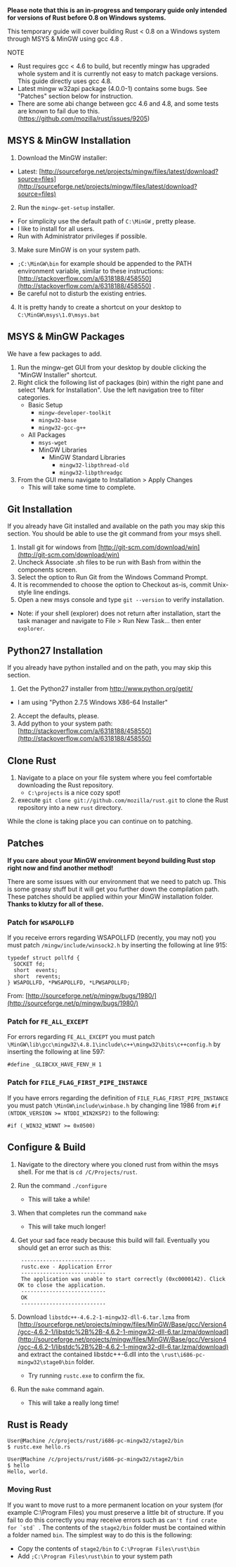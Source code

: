 **Please note that this is an in-progress and temporary guide only intended for versions of Rust before 0.8 on Windows systems.**

This temporary guide will cover building Rust < 0.8 on a Windows system through MSYS & MinGW using gcc 4.8 .

NOTE
- Rust requires gcc < 4.6 to build, but recently mingw has upgraded whole system and it is currently not easy to match package versions. This guide directly uses gcc 4.8.
- Latest mingw w32api package (4.0.0-1) contains some bugs. See "Patches" section below for instruction.
- There are some abi change between gcc 4.6 and 4.8, and some tests are known to fail due to this. (https://github.com/mozilla/rust/issues/9205)

## MSYS & MinGW Installation

1. Download the MinGW installer:
 * Latest: [http://sourceforge.net/projects/mingw/files/latest/download?source=files](http://sourceforge.net/projects/mingw/files/latest/download?source=files)
2. Run the `mingw-get-setup` installer.
 * For simplicity use the default path of `C:\MinGW` , pretty please.
 * I like to install for all users.
 * Run with Administrator privileges if possible.
3. Make sure MinGW is on your system path.
 * `;C:\MinGW\bin` for example should be appended to the PATH environment variable, similar to these instructions: [http://stackoverflow.com/a/6318188/458550](http://stackoverflow.com/a/6318188/458550) .
 * Be careful not to disturb the existing entries.
4. It is pretty handy to create a shortcut on your desktop to `C:\MinGW\msys\1.0\msys.bat`

## MSYS & MinGW Packages

We have a few packages to add.

1. Run the mingw-get GUI from your desktop by double clicking the "MinGW Installer" shortcut.
2. Right click the following list of packages (bin) within the right pane and select "Mark for Installation". Use the left navigation tree to filter categories.
	* Basic Setup
 		* `mingw-developer-toolkit`
 		* `mingw32-base`
 		* `mingw32-gcc-g++`
	* All Packages
		* `msys-wget`
		* MinGW Libraries
			* MinGW Standard Libraries
				* `mingw32-libpthread-old`
				* `mingw32-libpthreadgc`
3. From the GUI menu navigate to Installation > Apply Changes
	* This will take some time to complete.

## Git Installation

If you already have Git installed and available on the path you may skip this section. You should be able to use the git command from your msys shell.

1. Install git for windows from [http://git-scm.com/download/win](http://git-scm.com/download/win)
2. Uncheck Associate .sh files to be run with Bash from within the components screen.
3. Select the option to Run Git from the Windows Command Prompt.
4. It is recommended to choose the option to Checkout as-is, commit Unix-style line endings.
5. Open a new msys console and type `git --version` to verify installation.

* Note: if your shell (explorer) does not return  after installation, start the task manager and navigate to File > Run New Task... then enter `explorer`.

## Python27 Installation

If you already have python installed and on the path, you may skip this section.

1. Get the Python27 installer from http://www.python.org/getit/
 * I am using "Python 2.7.5 Windows X86-64 Installer"
2. Accept the defaults, please.
3. Add python to your system path: [http://stackoverflow.com/a/6318188/458550](http://stackoverflow.com/a/6318188/458550)

## Clone Rust

1. Navigate to a place on your file system where you feel comfortable downloading the Rust repository.
	* `C:\projects` is a nice cozy spot!
2. execute `git clone git://github.com/mozilla/rust.git` to clone the Rust repository into a new `rust` directory.

While the clone is taking place you can continue on to patching.

## Patches

**If you care about your MinGW environment beyond building Rust stop right now and find another method!**

There are some issues with our environment that we need to patch up. This is some greasy stuff but it will get you further down the compilation path. These patches should be applied within your MinGW installation folder. **Thanks to klutzy for all of these.**

### Patch for `WSAPOLLFD`

If you receive errors regarding WSAPOLLFD (recently, you may not) you must patch `/mingw/include/winsock2.h` by inserting the following at line 915:

    typedef struct pollfd {
      SOCKET fd;
      short  events;
      short  revents;
    } WSAPOLLFD, *PWSAPOLLFD, *LPWSAPOLLFD;

From: [http://sourceforge.net/p/mingw/bugs/1980/](http://sourceforge.net/p/mingw/bugs/1980/)

### Patch for `FE_ALL_EXCEPT`

For errors regarding `FE_ALL_EXCEPT` you must patch `\MinGW\lib\gcc\mingw32\4.8.1\include\c++\mingw32\bits\c++config.h` by inserting the following at line 597:

    #define _GLIBCXX_HAVE_FENV_H 1

### Patch for `FILE_FLAG_FIRST_PIPE_INSTANCE`

If you have errors regarding the definition of `FILE_FLAG_FIRST_PIPE_INSTANCE` you must patch `\MinGW\include\winbase.h` by changing line 1986 from `#if (NTDDK_VERSION >= NTDDI_WIN2KSP2)` to the following:

	#if (_WIN32_WINNT >= 0x0500)

## Configure & Build

1. Navigate to the directory where you cloned rust from within the msys shell. For me that is `cd /C/Projects/rust`.
2. Run the command `./configure`
	* This will take a while!
3. When that completes run the command `make`
	* This will take much longer!
4. Get your sad face ready because this build will fail. Eventually you should get an error such as this:

		---------------------------
		rustc.exe - Application Error
		---------------------------
		The application was unable to start correctly (0xc0000142). Click OK to close the application.
		---------------------------
		OK  
		---------------------------

5. Download `libstdc++-4.6.2-1-mingw32-dll-6.tar.lzma` from [http://sourceforge.net/projects/mingw/files/MinGW/Base/gcc/Version4/gcc-4.6.2-1/libstdc%2B%2B-4.6.2-1-mingw32-dll-6.tar.lzma/download](http://sourceforge.net/projects/mingw/files/MinGW/Base/gcc/Version4/gcc-4.6.2-1/libstdc%2B%2B-4.6.2-1-mingw32-dll-6.tar.lzma/download) and extract the contained libstdc++-6.dll into the `\rust\i686-pc-mingw32\stage0\bin` folder.
	* Try running `rustc.exe` to confirm the fix.
7. Run the `make` command again.
	* This will take a really long time!

## Rust is Ready

    User@Machine /c/projects/rust/i686-pc-mingw32/stage2/bin
    $ rustc.exe hello.rs
    
    User@Machine /c/projects/rust/i686-pc-mingw32/stage2/bin
    $ hello
    Hello, world.

### Moving Rust

If you want to move rust to a more permanent location on your system (for example C:\Program Files) you must preserve a little bit of structure. If you fail to do this correctly you may receive errors such as ``can't find crate for `std` ``. The contents of the `stage2/bin` folder must be contained within a folder named `bin`. The simplest way to do this is the following:

* Copy the contents of `stage2/bin` to `C:\Program Files\rust\bin`
* Add `;C:\Program Files\rust\bin` to your system path